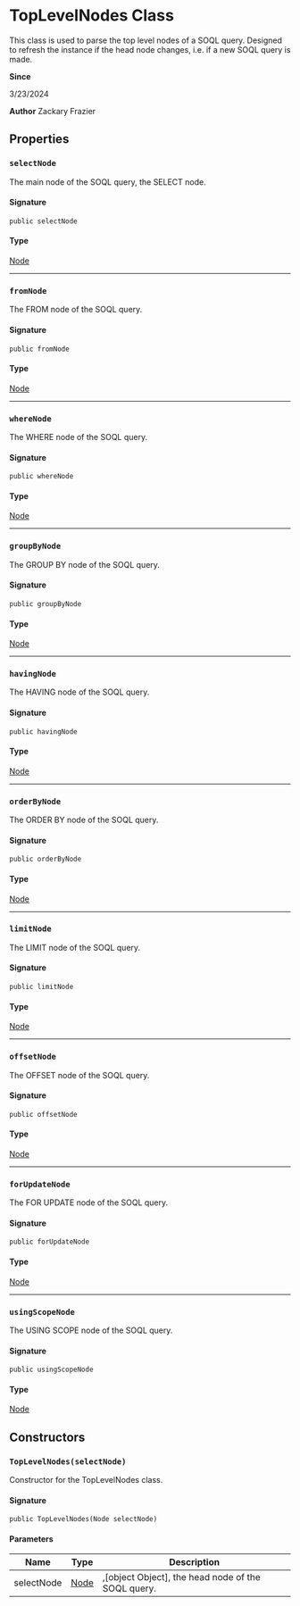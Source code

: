 # TopLevelNodes Class

This class is used to parse the top level nodes of a SOQL query. 
Designed to refresh the instance if the head node changes, i.e. if a new SOQL query is made.

**Since** 

3/23/2024

**Author** Zackary Frazier

## Properties
### `selectNode`

The main node of the SOQL query, the SELECT node.

#### Signature
```apex
public selectNode
```

#### Type
[Node](Node.md)

---

### `fromNode`

The FROM node of the SOQL query.

#### Signature
```apex
public fromNode
```

#### Type
[Node](Node.md)

---

### `whereNode`

The WHERE node of the SOQL query.

#### Signature
```apex
public whereNode
```

#### Type
[Node](Node.md)

---

### `groupByNode`

The GROUP BY node of the SOQL query.

#### Signature
```apex
public groupByNode
```

#### Type
[Node](Node.md)

---

### `havingNode`

The HAVING node of the SOQL query.

#### Signature
```apex
public havingNode
```

#### Type
[Node](Node.md)

---

### `orderByNode`

The ORDER BY node of the SOQL query.

#### Signature
```apex
public orderByNode
```

#### Type
[Node](Node.md)

---

### `limitNode`

The LIMIT node of the SOQL query.

#### Signature
```apex
public limitNode
```

#### Type
[Node](Node.md)

---

### `offsetNode`

The OFFSET node of the SOQL query.

#### Signature
```apex
public offsetNode
```

#### Type
[Node](Node.md)

---

### `forUpdateNode`

The FOR UPDATE node of the SOQL query.

#### Signature
```apex
public forUpdateNode
```

#### Type
[Node](Node.md)

---

### `usingScopeNode`

The USING SCOPE node of the SOQL query.

#### Signature
```apex
public usingScopeNode
```

#### Type
[Node](Node.md)

## Constructors
### `TopLevelNodes(selectNode)`

Constructor for the TopLevelNodes class.

#### Signature
```apex
public TopLevelNodes(Node selectNode)
```

#### Parameters
| Name | Type | Description |
|------|------|-------------|
| selectNode | [Node](Node.md) | ,[object Object], the head node of the SOQL query. |